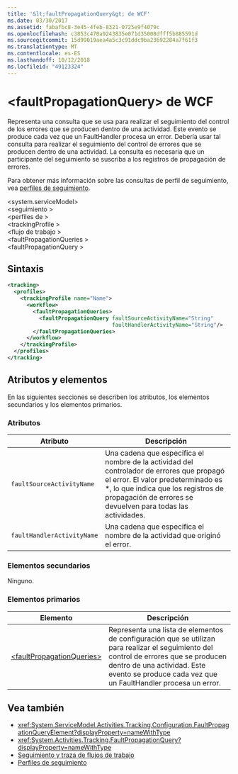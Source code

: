 ```yaml
---
title: '&lt;faultPropagationQuery&gt; de WCF'
ms.date: 03/30/2017
ms.assetid: fabafbc8-3e45-4feb-8321-0725e9f4079c
ms.openlocfilehash: c3853c470a9243835e071d35008dfff5b885591d
ms.sourcegitcommit: 15d99019aea4a5c3c91ddc9ba23692284a7f61f3
ms.translationtype: MT
ms.contentlocale: es-ES
ms.lasthandoff: 10/12/2018
ms.locfileid: "49123324"
---
```

# <a name="ltfaultpropagationquerygt-of-wcf"></a>&lt;faultPropagationQuery&gt; de WCF

Representa una consulta que se usa para realizar el seguimiento del control de los errores que se producen dentro de una actividad.  Este evento se produce cada vez que un FaultHandler procesa un error. Debería usar tal consulta para realizar el seguimiento del control de errores que se producen dentro de una actividad. La consulta es necesaria que un participante del seguimiento se suscriba a los registros de propagación de errores.  
  
Para obtener más información sobre las consultas de perfil de seguimiento, vea [perfiles de seguimiento](../../../../../docs/framework/windows-workflow-foundation/tracking-profiles.md).  
  
\<system.serviceModel>  
\<seguimiento >  
\<perfiles de >  
\<trackingProfile >  
\<flujo de trabajo >  
\<faultPropagationQueries >  
\<faultPropagationQuery >  
  
## <a name="syntax"></a>Sintaxis  
  
```xml
<tracking>
  <profiles>
    <trackingProfile name="Name">
      <workflow>
        <faultPropagationQueries>
          <faultPropagationQuery faultSourceActivityName="String"
                                 faultHandlerActivityName="String"/>
        </faultPropagationQueries>
      </workflow>
    </trackingProfile>
  </profiles>
</tracking>
```
  
## <a name="attributes-and-elements"></a>Atributos y elementos

En las siguientes secciones se describen los atributos, los elementos secundarios y los elementos primarios.

### <a name="attributes"></a>Atributos  
  
|Atributo|Descripción|  
|---------------|-----------------|  
|`faultSourceActivityName`|Una cadena que especifica el nombre de la actividad del controlador de errores que propagó el error. El valor predeterminado es \*, lo que indica que los registros de propagación de errores se devuelven para todas las actividades.|  
|`faultHandlerActivityName`|Una cadena que especifica el nombre de la actividad que originó el error.|  
  
### <a name="child-elements"></a>Elementos secundarios

Ninguno.
  
### <a name="parent-elements"></a>Elementos primarios  
  
|Elemento|Descripción|  
|-------------|-----------------|  
|[\<faultPropagationQueries>](faultpropagationqueries-of-wcf.md)|Representa una lista de elementos de configuración que se utilizan para realizar el seguimiento del control de errores que se producen dentro de una actividad.  Este evento se produce cada vez que un FaultHandler procesa un error.|
  
## <a name="see-also"></a>Vea también  
 
- <xref:System.ServiceModel.Activities.Tracking.Configuration.FaultPropagationQueryElement?displayProperty=nameWithType>
- <xref:System.Activities.Tracking.FaultPropagationQuery?displayProperty=nameWithType>
- [Seguimiento y traza de flujos de trabajo](../../../../../docs/framework/windows-workflow-foundation/workflow-tracking-and-tracing.md)
- [Perfiles de seguimiento](../../../../../docs/framework/windows-workflow-foundation/tracking-profiles.md)

